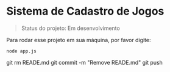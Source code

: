 <h1>Sistema de Cadastro de Jogos</h1>

>Status do projeto: Em desenvolvimento

Para rodar esse projeto em sua máquina, por favor digite:

```
node app.js
```

git rm READE.md
git commit -m "Remove READE.md"
git push
